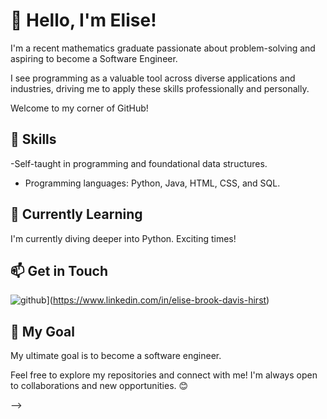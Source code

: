 # 👋 Hello, I'm Elise!

I'm a recent mathematics graduate passionate about problem-solving and aspiring to become a Software Engineer. 

I see programming as a valuable tool across diverse applications and industries, driving me to apply these skills professionally and personally. 

Welcome to my corner of GitHub! 

## 🔧 Skills


-Self-taught in programming and foundational data structures.
- Programming languages: Python, Java, HTML, CSS, and SQL.

## 🌱 Currently Learning

I'm currently diving deeper into Python. Exciting times!

## 📫 Get in Touch

![github](https://img.shields.io/badge/GitHub-000000?style=for-the-badge&logo=GitHub&logoColor=white)](https://www.linkedin.com/in/elise-brook-davis-hirst)

## 🚀 My Goal

My ultimate goal is to become a software engineer.

Feel free to explore my repositories and connect with me! I'm always open to collaborations and new opportunities. 😊

-->
